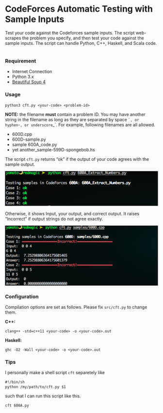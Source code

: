 CodeForces Automatic Testing with Sample Inputs
===============================================

Test your code against the Codeforces sample inputs. The script web-scrapes the
problem you specify, and then test your code against the sample inputs.  The
script can handle Python, C++, Haskell, and Scala code.
 

### Requirement

-   Internet Connection
-   Python 3.x
-   [Beautiful Soup 4](<http://www.crummy.com/software/BeautifulSoup/>)


### Usage

~~~~~~~~~~~~~~~~~~~~~~~~~~~~~~~~~~~~~~~~~~~~~~~~~~~~~~~~~~~~~~~~~~~~~~~~~~~~~~~~
python3 cft.py <your-code> <problem-id>
~~~~~~~~~~~~~~~~~~~~~~~~~~~~~~~~~~~~~~~~~~~~~~~~~~~~~~~~~~~~~~~~~~~~~~~~~~~~~~~~

**NOTE:** the filename **must** contain a problem ID. You may have another
string in the filename as long as they are separated by space `` `, or hyphen
``-`, or underscore`\_\`. For example, following filenames are all allowed.

* 600D.cpp
* 600D-sample.py
* sample 600A\_code.py
* yet another\_sample-599D-spongebob.hs

The script `cft.py` returns “ok” if the output of your code agrees with the
sample output.

![](<screenshots/py_600a.png>)

Otherwise, it shows Input, your output, and correct output. It raises
“Incorrect” if output strings do not agree exactly.

![](<screenshots/cpp_600d.png>)

### Configuration

Compilation options are set as follows. Please fix `src/cft.py` to change them.

**C++:**

~~~~~~~~~~~~~~~~~~~~~~~~~~~~~~~~~~~~~~~~~~~~~~~~~~~~~~~~~~~~~~~~~~~~~~~~~~~~~~~~
clang++ -std=c++11 <your-code> -o <your-code>.out
~~~~~~~~~~~~~~~~~~~~~~~~~~~~~~~~~~~~~~~~~~~~~~~~~~~~~~~~~~~~~~~~~~~~~~~~~~~~~~~~

**Haskell:**

~~~~~~~~~~~~~~~~~~~~~~~~~~~~~~~~~~~~~~~~~~~~~~~~~~~~~~~~~~~~~~~~~~~~~~~~~~~~~~~~
ghc -O2 -Wall <your-code> -o <your-code>.out
~~~~~~~~~~~~~~~~~~~~~~~~~~~~~~~~~~~~~~~~~~~~~~~~~~~~~~~~~~~~~~~~~~~~~~~~~~~~~~~~

### Tips

I personally make a shell script `cft` separetely like

~~~~~~~~~~~~~~~~~~~~~~~~~~~~~~~~~~~~~~~~~~~~~~~~~~~~~~~~~~~~~~~~~~~~~~~~~~~~~~~~
#!/bin/sh
python /my/path/to/cft.py $1
~~~~~~~~~~~~~~~~~~~~~~~~~~~~~~~~~~~~~~~~~~~~~~~~~~~~~~~~~~~~~~~~~~~~~~~~~~~~~~~~

such that I can run this script like this.

~~~~~~~~~~~~~~~~~~~~~~~~~~~~~~~~~~~~~~~~~~~~~~~~~~~~~~~~~~~~~~~~~~~~~~~~~~~~~~~~
cft 600A.py
~~~~~~~~~~~~~~~~~~~~~~~~~~~~~~~~~~~~~~~~~~~~~~~~~~~~~~~~~~~~~~~~~~~~~~~~~~~~~~~~
